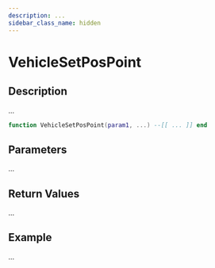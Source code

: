 ```yaml
---
description: ...
sidebar_class_name: hidden
---
```


# VehicleSetPosPoint

## Description

...

```lua
function VehicleSetPosPoint(param1, ...) --[[ ... ]] end
```

## Parameters

...

## Return Values

...

## Example

...

